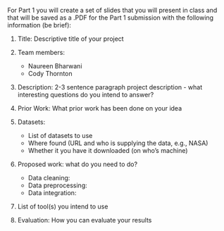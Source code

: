For Part 1 you will create a set of slides that you will present in class and that will be saved as a .PDF for the Part 1 submission with the following information (be brief):

1. Title: Descriptive title of your project
2. Team members:
	- Naureen Bharwani
	- Cody Thornton

3. Description: 2-3 sentence paragraph project description - what interesting questions do
you intend to answer?
4. Prior Work: What prior work has been done on your idea
5. Datasets:
	- List of datasets to use
	- Where found (URL and who is supplying the data, e.g., NASA)
	- Whether it you have it downloaded (on who’s machine)

6. Proposed work: what do you need to do?
	- Data cleaning:
	- Data preprocessing:
	- Data integration:

7. List of tool(s) you intend to use
8. Evaluation: How you can evaluate your results
